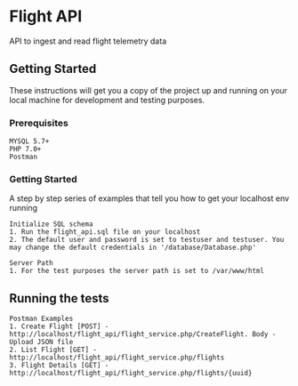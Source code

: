 # Flight API

API to ingest and read flight telemetry data

## Getting Started

These instructions will get you a copy of the project up and running on your local machine for development and testing purposes.

### Prerequisites

```
MYSQL 5.7+
PHP 7.0+
Postman

```

### Getting Started

A step by step series of examples that tell you how to get your localhost env running

```
Initialize SQL schema
1. Run the flight_api.sql file on your localhost
2. The default user and password is set to testuser and testuser. You may change the default credentials in '/database/Database.php'

Server Path
1. For the test purposes the server path is set to /var/www/html

```

## Running the tests

```
Postman Examples
1. Create Flight [POST] - http://localhost/flight_api/flight_service.php/CreateFlight. Body - Upload JSON file  
2. List Flight [GET] - http://localhost/flight_api/flight_service.php/flights
3. Flight Details [GET] - http://localhost/flight_api/flight_service.php/flights/{uuid}
```
